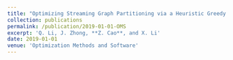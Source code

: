 ```yaml
---
title: "Optimizing Streaming Graph Partitioning via a Heuristic Greedy Method and Caching Strategy"
collection: publications
permalink: /publication/2019-01-01-OMS
excerpt: 'Q. Li, J. Zhong, **Z. Cao**, and X. Li'
date: 2019-01-01
venue: 'Optimization Methods and Software'
---
```

